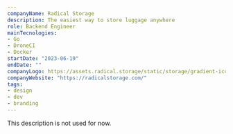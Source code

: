 ```yaml
---
companyName: Radical Storage
description: The easiest way to store luggage anywhere
role: Backend Engineer
mainTecnologies:
- Go
- DroneCI
- Docker
startDate: "2023-06-19"
endDate: ""
companyLogo: https://assets.radical.storage/static/storage/gradient-icons/radical-logo.svg
companyWebsite: "https://radicalstorage.com/"
tags:
- design
- dev
- branding
---
```

This description is not used for now.
